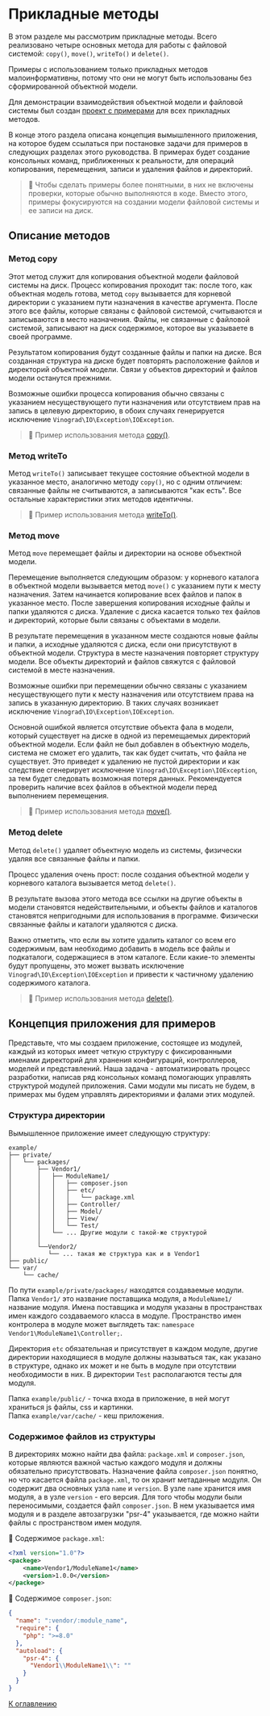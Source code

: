 # Прикладные методы

В этом разделе мы рассмотрим прикладные методы. Всего реализовано четыре основных метода для работы с файловой
системой: `copy()`, `move()`, `writeTo()` и `delete()`.

Примеры с использованием только прикладных методов малоинформативны, потому что они не могут быть использованы без
сформированной объектной модели.

Для демонстрации взаимодействия объектной модели и файловой системы был
создан [проект с примерами](https://github.com/vinogradsoft/example) для всех прикладных методов.

В конце этого раздела описана концепция вымышленного приложения, на которое будем ссылаться при постановке задачи для
примеров в следующих разделах этого руководства. В примерах будет создание консольных команд, приближенных к
реальности, для операций копирования, перемещения, записи и удаления файлов и директорий.

> 📢 Чтобы сделать примеры более понятными, в них не включены проверки, которые обычно выполняются в коде. Вместо этого,
> примеры фокусируются на создании модели файловой системы и ее записи на диск.

## Описание методов

### Метод copy

Этот метод служит для копирования объектной модели файловой системы на диск. Процесс копирования проходит так: после
того, как объектная модель готова, метод `copy` вызывается для корневой директории с указанием пути назначения в
качестве аргумента. После этого все файлы, которые связаны с файловой системой, считываются и записываются в место
назначения. Файлы, не связанные с файловой системой, записывают на диск содержимое, которое вы указываете в своей
программе.

Результатом копирования будут созданные файлы и папки на диске. Вся созданная структура на диске будет повторять
расположение файлов и директорий объектной модели. Связи у объектов директорий и файлов модели останутся прежними.

Возможные ошибки процесса копирования обычно связаны с указанием несуществующего пути назначения или отсутствием прав на
запись в целевую директорию, в обоих случаях генерируется исключение `Vinograd\IO\Exception\IOException`.

> 🔋 Пример использования метода [copy()](copying-directories.md).

### Метод writeTo

Метод `writeTo()` записывает текущее состояние объектной модели в указанное место, аналогично методу `copy()`, но с
одним отличием: связанные файлы не считываются, а записываются "как есть". Все остальные характеристики этих методов
идентичны.

> 🔋 Пример использования метода [writeTo()](writing-directories.md).

### Метод move

Метод `move` перемещает файлы и директории на основе объектной модели.

Перемещение выполняется следующим образом: у корневого каталога в объектной модели вызывается метод `move()` с указанием
пути к месту назначения. Затем начинается копирование всех файлов и папок в указанное место. После завершения
копирования исходные файлы и папки удаляются с диска. Удаление с диска касается только тех файлов и директорий, которые
были связаны с объектами в модели.

В результате перемещения в указанном месте создаются новые файлы и папки, а исходные удаляются с диска, если они
присутствуют в объектной модели. Структура в месте назначения повторяет структуру модели. Все объекты директорий и
файлов свяжутся с файловой системой в месте назначения.

Возможные ошибки при перемещении обычно связаны с указанием несуществующего пути к месту назначения или отсутствием
права на запись в указанную директорию. В таких случаях возникает исключение `Vinograd\IO\Exception\IOException`.

Основной ошибкой является отсутствие объекта фала в модели, который существует на диске в одной из перемещаемых
директорий объектной модели. Если файл не был добавлен в объектную модель, система не сможет его удалить, так как будет
считать, что файла не существует. Это приведет к удалению не пустой директории и как следствие сгенерирует
исключение `Vinograd\IO\Exception\IOException`, за тем будет следовать возможная потеря данных.
Рекомендуется проверить наличие всех файлов в объектной модели перед выполнением перемещения.

> 🔋 Пример использования метода [move()](moving-directories.md).

### Метод delete

Метод `delete()` удаляет объектную модель из системы, физически удаляя все связанные файлы и папки.

Процесс удаления очень прост: после создания объектной модели у корневого каталога вызывается метод `delete()`.

В результате вызова этого метода все ссылки на другие объекты в модели становятся недействительными, и объекты файлов и
каталогов становятся непригодными для использования в программе. Физически связанные файлы и каталоги удаляются с диска.

Важно отметить, что если вы хотите удалить каталог со всем его содержимым, вам необходимо добавить в модель все файлы и
подкаталоги, содержащиеся в этом каталоге. Если какие-то элементы будут пропущены, это может вызвать исключение
`Vinograd\IO\Exception\IOException` и привести к частичному удалению содержимого каталога.

> 🔋 Пример использования метода [delete()](removing-directories.md).

## Концепция приложения для примеров

Представьте, что мы создаем приложение, состоящее из модулей, каждый из которых имеет четкую структуру с фиксированными
именами директорий для хранения конфигураций, контроллеров, моделей и представлений. Наша задача - автоматизировать
процесс разработки, написав ряд консольных команд помогающих управлять структурой модулей приложения. Сами модули мы
писать не будем, в примерах мы будем управлять директориями и фалами этих модулей.

### Структура директории

Вымышленное приложение имеет следующую структуру:

```
example/
├── private/
│   └── packages/
│       ├── Vendor1/
│       │   ├── ModuleName1/
│       │   │   ├── composer.json
│       │   │   ├── etc/
│       │   │   │   └── package.xml
│       │   │   ├── Controller/
│       │   │   ├── Model/
│       │   │   ├── View/
│       │   │   └── Test/
│       │   └── ... Другие модули с такой-же структурой
│       │
│       └──Vendor2/
│          └── ... такая же структура как и в Vendor1
├── public/
└── var/
    └── cache/
```

По пути `example/private/packages/` находятся создаваемые модули. Папка `Vendor1/` это название поставщика модуля,
а `ModuleName1/` название модуля. Имена поставщика и модуля указаны в пространствах имен каждого создаваемого класса в
модуле. Пространство имен контролера в модуле может выглядеть так: `namespace Vendor1\ModuleName1\Controller;`.

Директория `etc` обязательная и присутствует в каждом модуле, другие директории находящиеся в модуле должны называться
так, как указано в структуре, однако их может и не быть в модуле при отсутствии необходимости в них.
В директории `Test` располагаются тесты для модуля.

Папка `example/public/` - точка входа в приложение, в ней могут храниться js файлы, css и картинки.   
Папка `example/var/cache/` - кеш приложения.

### Содержимое файлов из структуры

В директориях можно найти два файла: `package.xml` и `composer.json`, которые являются важной частью каждого
модуля и должны обязательно присутствовать. Назначение файла `composer.json` понятно, но что касается
файла `package.xml`, то он хранит метаданные модуля. Он содержит два основных узла `name` и `version`. В
узле `name` хранится имя модуля, а в узле `version` - его версия. Для того чтобы модули были переносимыми, создается
файл `composer.json`. В нем указывается имя модуля и в разделе автозагрузки "psr-4" указывается, где можно найти файлы с
пространством имен модуля.

📄 Содержимое `package.xml`:

```xml
<?xml version="1.0"?>
<packege>
    <name>Vendor1/ModuleName1</name>
    <version>1.0.0</version>
</packege>
```

📄 Содержимое `composer.json`:

```json
{
  "name": ":vendor/:module_name",
  "require": {
    "php": ">=8.0"
  },
  "autoload": {
    "psr-4": {
      "Vendor1\\ModuleName1\\": ""
    }
  }
}
```

[К оглавлению](../../README_ru_RU.md#руководство)